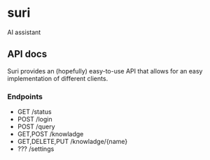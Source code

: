 # suri

AI assistant 

## API docs

Suri provides an (hopefully) easy-to-use API that allows for an easy implementation of different clients.

### Endpoints

- GET /status
- POST /login
- POST /query
- GET,POST /knowladge
- GET,DELETE,PUT /knowladge/{name}
- ??? /settings